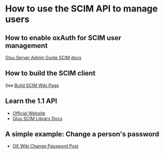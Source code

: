 # How to use the SCIM API to manage users

## How to enable oxAuth for SCIM user management
 
[Gluu Server Admin Guide SCIM docs](http://www.gluu.org/docs/admin-guide/user-management/scim/)

## How to build the SCIM client

See [Build SCIM Wiki Page](http://ox.gluu.org/doku.php?id=oxtrust:buildscim)

## Learn the 1.1 API

- [Official Website](http://www.simplecloud.info)
- [Gluu SCIM Library Docs](http://www.gluu.org/docs/reference/lib/scim/)

## A simple example: Change a person's password

- [OX Wiki Change Password Post](http://ox.gluu.org/doku.php?id=oxtrust:scim)



